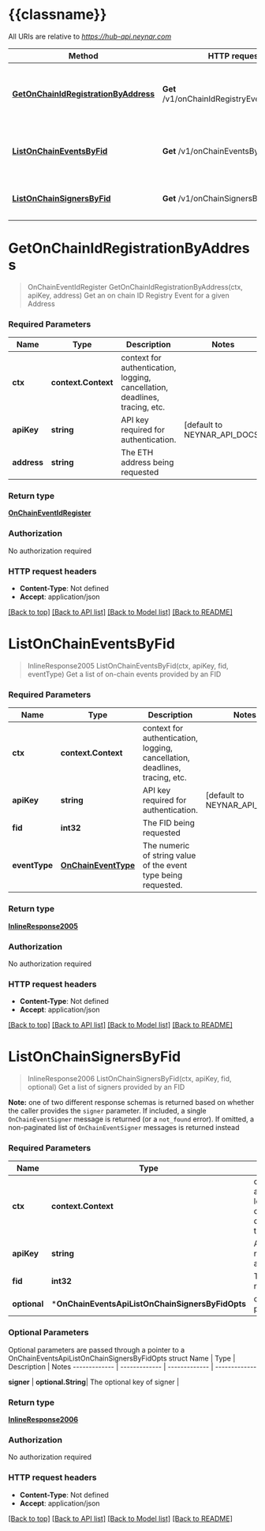 # {{classname}}

All URIs are relative to *https://hub-api.neynar.com*

Method | HTTP request | Description
------------- | ------------- | -------------
[**GetOnChainIdRegistrationByAddress**](OnChainEventsApi.md#GetOnChainIdRegistrationByAddress) | **Get** /v1/onChainIdRegistryEventByAddress | Get an on chain ID Registry Event for a given Address
[**ListOnChainEventsByFid**](OnChainEventsApi.md#ListOnChainEventsByFid) | **Get** /v1/onChainEventsByFid | Get a list of on-chain events provided by an FID
[**ListOnChainSignersByFid**](OnChainEventsApi.md#ListOnChainSignersByFid) | **Get** /v1/onChainSignersByFid | Get a list of signers provided by an FID

# **GetOnChainIdRegistrationByAddress**
> OnChainEventIdRegister GetOnChainIdRegistrationByAddress(ctx, apiKey, address)
Get an on chain ID Registry Event for a given Address

### Required Parameters

Name | Type | Description  | Notes
------------- | ------------- | ------------- | -------------
 **ctx** | **context.Context** | context for authentication, logging, cancellation, deadlines, tracing, etc.
  **apiKey** | **string**| API key required for authentication. | [default to NEYNAR_API_DOCS]
  **address** | **string**| The ETH address being requested | 

### Return type

[**OnChainEventIdRegister**](OnChainEventIdRegister.md)

### Authorization

No authorization required

### HTTP request headers

 - **Content-Type**: Not defined
 - **Accept**: application/json

[[Back to top]](#) [[Back to API list]](../README.md#documentation-for-api-endpoints) [[Back to Model list]](../README.md#documentation-for-models) [[Back to README]](../README.md)

# **ListOnChainEventsByFid**
> InlineResponse2005 ListOnChainEventsByFid(ctx, apiKey, fid, eventType)
Get a list of on-chain events provided by an FID

### Required Parameters

Name | Type | Description  | Notes
------------- | ------------- | ------------- | -------------
 **ctx** | **context.Context** | context for authentication, logging, cancellation, deadlines, tracing, etc.
  **apiKey** | **string**| API key required for authentication. | [default to NEYNAR_API_DOCS]
  **fid** | **int32**| The FID being requested | 
  **eventType** | [**OnChainEventType**](.md)| The numeric of string value of the event type being requested. | 

### Return type

[**InlineResponse2005**](inline_response_200_5.md)

### Authorization

No authorization required

### HTTP request headers

 - **Content-Type**: Not defined
 - **Accept**: application/json

[[Back to top]](#) [[Back to API list]](../README.md#documentation-for-api-endpoints) [[Back to Model list]](../README.md#documentation-for-models) [[Back to README]](../README.md)

# **ListOnChainSignersByFid**
> InlineResponse2006 ListOnChainSignersByFid(ctx, apiKey, fid, optional)
Get a list of signers provided by an FID

**Note:** one of two different response schemas is returned  based on whether the caller provides the `signer` parameter. If included, a single `OnChainEventSigner` message is returned (or a `not_found` error). If omitted, a  non-paginated list of `OnChainEventSigner` messages is returned instead

### Required Parameters

Name | Type | Description  | Notes
------------- | ------------- | ------------- | -------------
 **ctx** | **context.Context** | context for authentication, logging, cancellation, deadlines, tracing, etc.
  **apiKey** | **string**| API key required for authentication. | [default to NEYNAR_API_DOCS]
  **fid** | **int32**| The FID being requested | 
 **optional** | ***OnChainEventsApiListOnChainSignersByFidOpts** | optional parameters | nil if no parameters

### Optional Parameters
Optional parameters are passed through a pointer to a OnChainEventsApiListOnChainSignersByFidOpts struct
Name | Type | Description  | Notes
------------- | ------------- | ------------- | -------------


 **signer** | **optional.String**| The optional key of signer | 

### Return type

[**InlineResponse2006**](inline_response_200_6.md)

### Authorization

No authorization required

### HTTP request headers

 - **Content-Type**: Not defined
 - **Accept**: application/json

[[Back to top]](#) [[Back to API list]](../README.md#documentation-for-api-endpoints) [[Back to Model list]](../README.md#documentation-for-models) [[Back to README]](../README.md)

